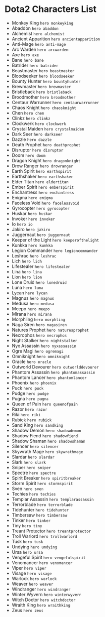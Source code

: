 # Dota2 Сharacters List
* Monkey King ```hero monkeyking```
* Abaddon ```hero abaddon```
* Alchemist ```hero alchemist```
* Ancient Apparition ```hero ancientapparition```
* Anti-Mage ```hero anti-mage```
* Arc Warden ```hero arcwarden```
* Axe ```hero axe```
* Bane ```hero bane```
* Batrider ```hero batrider```
* Beastmaster ```hero beastmaster```
* Bloodseeker ```hero bloodseeker```
* Bounty Hunter ```hero bountyhunter```
* Brewmaster ```hero brewmaster```
* Bristleback ```hero bristleback```
* Broodmother ```hero broodmother```
* Centaur Warrunner ```hero centaurwarrunner```
* Chaos Knight ```hero chaosknight```
* Chen ```hero chen```
* Clinkz ```hero clinkz```
* Clockwerk ```hero clockwerk```
* Crystal Maiden ```hero crystalmaiden```
* Dark Seer ```hero darkseer```
* Dazzle ```hero dazzle```
* Death Prophet ```hero deathprophet```
* Disruptor ```hero disruptor```
* Doom ```hero doom```
* Dragon Knight ```hero dragonknight```
* Drow Ranger ```hero drowranger```
* Earth Spirit ```hero earthspirit```
* Earthshaker ```hero earthshaker```
* Elder Titan ```hero eldertitan```
* Ember Spirit ```hero emberspirit```
* Enchantress ```hero enchantress```
* Enigma ```hero enigma```
* Faceless Void ```hero facelessvoid```
* Gyrocopter ```hero gyrocopter```
* Huskar ```hero huskar```
* Invoker ```hero invoker```
* Io ```hero io```
* Jakiro ```hero jakiro```
* Juggernaut ```hero juggernaut```
* Keeper of the Light ```hero keeperofthelight```
* Kunkka ```hero kunkka```
* Legion Commander ```hero legioncommander```
* Leshrac ```hero leshrac```
* Lich ```hero lich```
* Lifestealer ```hero lifestealer```
* Lina ```hero lina```
* Lion ```hero lion```
* Lone Druid ```hero lonedruid```
* Luna ```hero luna```
* Lycan ```hero lycan```
* Magnus ```hero magnus```
* Medusa ```hero medusa```
* Meepo ```hero meepo```
* Mirana ```hero mirana```
* Morphling ```hero morphling```
* Naga Siren ```hero nagasiren```
* Natures Prophet ```hero naturesprophet```
* Necrophos ```hero necrophos```
* Night Stalker ```hero nightstalker```
* Nyx Assassin ```hero nyxassassin```
* Ogre Magi ```hero ogremagi```
* Omniknight ```hero omniknight```
* Oracle ```hero oracle```
* Outworld Devourer ```hero outworlddevourer```
* Phantom Assassin ```hero phantomassassin```
* Phantom Lancer ```hero phantomlancer```
* Phoenix ```hero phoenix```
* Puck ```hero puck```
* Pudge ```hero pudge```
* Pugna ```hero pugna```
* Queen of Pain ```hero queenofpain```
* Razor ```hero razor```
* Riki ```hero riki```
* Rubick ```hero rubick```
* Sand King ```hero sandking```
* Shadow Demon ```hero shadowdemon```
* Shadow Fiend ```hero shadowfiend```
* Shadow Shaman ```hero shadowshaman```
* Silencer ```hero silencer```
* Skywrath Mage ```hero skywrathmage```
* Slardar ```hero slardar```
* Slark ```hero slark```
* Sniper ```hero sniper```
* Spectre ```hero spectre```
* Spirit Breaker ```hero spiritbreaker```
* Storm Spirit ```hero stormspirit```
* Sven ```hero sven```
* Techies ```hero techies```
* Templar Assassin ```hero templarassassin```
* Terrorblade ```hero terrorblade```
* Tidehunter ```hero tidehunter```
* Timbersaw ```hero timbersaw```
* Tinker ```hero tinker```
* Tiny ```hero tiny```
* Treant Protector ```hero treantprotector```
* Troll Warlord ```hero trollwarlord```
* Tusk ```hero tusk```
* Undying ```hero undying```
* Ursa ```hero ursa```
* Vengeful Spirit ```hero vengefulspirit```
* Venomancer ```hero venomancer```
* Viper ```hero viper```
* Visage ```hero visage```
* Warlock ```hero warlock```
* Weaver ```hero weaver```
* Windranger ```hero windranger```
* Winter Wyvern ```hero winterwyvern```
* Witch Doctor ```hero witchdoctor```
* Wraith King ```hero wraithking```
* Zeus ```hero zeus```
